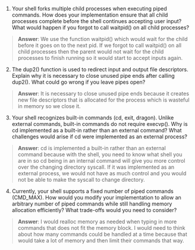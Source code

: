 1. Your shell forks multiple child processes when executing piped commands. How does your implementation ensure that all child processes complete before the shell continues accepting user input? What would happen if you forgot to call waitpid() on all child processes?

> **Answer**:  We use the function waitpid() which would wait for the child before it goes on to the next pid. If we forgot to call waitpid() on all child processes then the parent would not wait for the child processes to finish running so it would start to accept inputs again.

2. The dup2() function is used to redirect input and output file descriptors. Explain why it is necessary to close unused pipe ends after calling dup2(). What could go wrong if you leave pipes open?

> **Answer**:  It is necessary to close unused pipe ends because it creates new file descriptors that is allocated for the process which is wasteful in memory so we close it.

3. Your shell recognizes built-in commands (cd, exit, dragon). Unlike external commands, built-in commands do not require execvp(). Why is cd implemented as a built-in rather than an external command? What challenges would arise if cd were implemented as an external process?

> **Answer**:  cd is implemented a built-in rather than an external command because with the shell, you need to know what shell you are in so cd being in an internal command will give you more control over the changing directory syscall. If it was implemented as an external process, we would not have as much control and you would not be able to make the syscall to change directory.

4. Currently, your shell supports a fixed number of piped commands (CMD_MAX). How would you modify your implementation to allow an arbitrary number of piped commands while still handling memory allocation efficiently? What trade-offs would you need to consider?

> **Answer**:  I would realloc memory as needed when typing in more commands that does not fit the memory block. I would need to think about how many commands could be handled at a time because that would take a lot of memory and then limit their commands that way.
